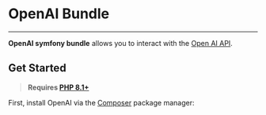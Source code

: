 # OpenAI Bundle

------
**OpenAI symfony bundle** allows you to interact with the [Open AI API](https://beta.openai.com/docs/api-reference/introduction).

## Get Started

> **Requires [PHP 8.1+](https://php.net/releases/)**

First, install OpenAI via the [Composer](https://getcomposer.org/) package manager:
